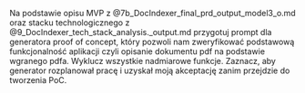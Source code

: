 Na podstawie opisu MVP z @7b_DocIndexer_final_prd_output_model3_o.md oraz stacku technologicznego z @9_DocIndexer_tech_stack_analysis._output.md przygotuj prompt dla generatora proof of concept, który pozwoli nam zweryfikować podstawową funkcjonalność aplikacji czyli opisanie dokumentu pdf na podstawie wgranego pdfa. Wyklucz wszystkie nadmiarowe funkcje. Zaznacz, aby generator rozplanował pracę i uzyskał moją akceptację zanim przejdzie do tworzenia PoC.
